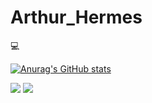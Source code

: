 # Arthur_Hermes

<p>💻</p>

[![Anurag's GitHub stats](https://github-readme-stats.vercel.app/api?username=ArthurHermes)](https://github.com/anuraghazra/github-readme-stats)


[<img src="https://img.shields.io/badge/linkedin-%230077B5.svg?&style=for-the-badge&logo=linkedin&logoColor=white" />](https://www.linkedin.com/in/USERNAME/) [<img src = "https://img.shields.io/badge/instagram-%23E4405F.svg?&style=for-the-badge&logo=instagram&logoColor=white" target="blank">](https://www.instagram.com/arthur.fhermes/)
